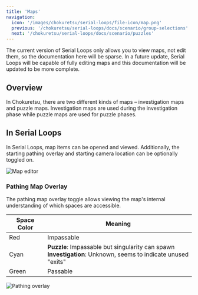 ```yaml
---
title: 'Maps'
navigation:
  icon: '/images/chokuretsu/serial-loops/file-icon/map.png'
  previous: '/chokuretsu/serial-loops/docs/scenario/group-selections'
  next: '/chokuretsu/serial-loops/docs/scenario/puzzles'
---
```


The current version of Serial Loops only allows you to view maps, not edit them,
so the documentation here will be sparse. In a future update, Serial Loops will
be capable of fully editing maps and this documentation will be updated to be
more complete.

## Overview

In Chokuretsu, there are two different kinds of maps &ndash; investigation maps and puzzle maps. Investigation maps are used during
the investigation phase while puzzle maps are used for puzzle phases.

## In Serial Loops
In Serial Loops, map items can be opened and viewed. Additionally, the starting pathing overlay and starting camera location can be optionally
toggled on.

![Map editor](/images/chokuretsu/serial-loops/map-editing.png)

### Pathing Map Overlay
The pathing map overlay toggle allows viewing the map's internal understanding of which spaces are accessible.

| Space Color | Meaning |
|-------------|---------|
| Red | Impassable |
| Cyan | **Puzzle**: Impassable but singularity can spawn<br/>**Investigation**: Unknown, seems to indicate unused "exits" |
| Green | Passable |

![Pathing overlay](/images/chokuretsu/serial-loops/map-pathing-overlay.png)
